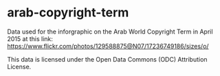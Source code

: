 # arab-copyright-term

Data used for the inforgraphic on the Arab World Copyright Term in April 2015 at this link: https://www.flickr.com/photos/129588875@N07/17236749186/sizes/o/


This data is licensed under the Open Data Commons (ODC) Attribution License.